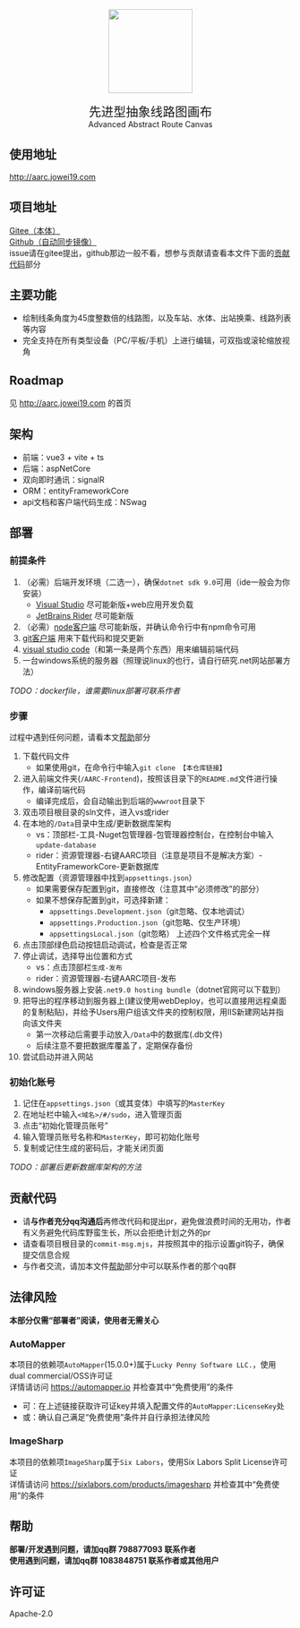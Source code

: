 <img src="https://gitee.com/au114514/aarc/raw/master/AARC-Frontend/src/assets/logo/aarc-new.svg" width="150px" style="display:block;margin:auto"/>

<div style="text-align:center;margin-top:15px">
<div style="font-size:22px">先进型抽象线路图画布</div>
Advanced Abstract Route Canvas
</div>

## 使用地址
http://aarc.jowei19.com

## 项目地址
[Gitee（本体）](https://gitee.com/au114514/aarc)  
[Github（自动同步镜像）](https://github.com/Aurouscia/aarc)  
issue请在gitee提出，github那边一般不看，想参与贡献请查看本文件下面的[贡献代码](#贡献代码)部分

## 主要功能
- 绘制线条角度为45度整数倍的线路图，以及车站、水体、出站换乘、线路列表等内容
- 完全支持在所有类型设备（PC/平板/手机）上进行编辑，可双指或滚轮缩放视角

## Roadmap
见 http://aarc.jowei19.com 的首页

## 架构
- 前端：vue3 + vite + ts
- 后端：aspNetCore
- 双向即时通讯：signalR
- ORM：entityFrameworkCore
- api文档和客户端代码生成：NSwag

## 部署
### 前提条件
1. （必需）后端开发环境（二选一），确保`dotnet sdk 9.0`可用（ide一般会为你安装）
    - [Visual Studio](https://visualstudio.microsoft.com/zh-hans/) 尽可能新版+web应用开发负载
    - [JetBrains Rider](https://www.jetbrains.com/zh-cn/rider/) 尽可能新版
2. （必需）[node客户端](https://nodejs.org/en) 尽可能新版，并确认命令行中有npm命令可用
3. [git客户端](https://git-scm.com/downloads) 用来下载代码和提交更新
4. [visual studio code](https://code.visualstudio.com/download)（和第一条是两个东西）用来编辑前端代码
5. 一台windows系统的服务器（照理说linux的也行，请自行研究.net网站部署方法）  

*TODO：dockerfile，谁需要linux部署可联系作者*

### 步骤
过程中遇到任何问题，请看本文[帮助](#帮助)部分

1. 下载代码文件  
    - 如果使用git，在命令行中输入`git clone 【本仓库链接】`
2. 进入前端文件夹(`/AARC-Frontend`)，按照该目录下的`README.md`文件进行操作，编译前端代码
    - 编译完成后，会自动输出到后端的`wwwroot`目录下
3. 双击项目根目录的sln文件，进入vs或rider
4. 在本地的`/Data`目录中生成/更新数据库架构
    - vs：顶部栏-工具-Nuget包管理器-包管理器控制台，在控制台中输入`update-database`
    - rider：资源管理器-右键AARC项目（注意是项目不是解决方案）-EntityFrameworkCore-更新数据库
5. 修改配置（资源管理器中找到`appsettings.json`）
    - 如果需要保存配置到git，直接修改（注意其中“必须修改”的部分）
    - 如果不想保存配置到git，可选择新建：
        - `appsettings.Development.json`（git忽略、仅本地调试）
        - `appsettings.Production.json`（git忽略、仅生产环境）
        - `appsettingsLocal.json`（git忽略）
        上述四个文件格式完全一样
6. 点击顶部绿色启动按钮启动调试，检查是否正常
7. 停止调试，选择导出位置和方式
    - vs：点击顶部栏`生成-发布`
    - rider：资源管理器-右键AARC项目-发布
8. windows服务器上安装`.net9.0 hosting bundle`（dotnet官网可以下载到）
9. 把导出的程序移动到服务器上(建议使用webDeploy，也可以直接用远程桌面的复制粘贴)，并给予Users用户组该文件夹的控制权限，用IIS新建网站并指向该文件夹
    - 第一次移动后需要手动放入`/Data`中的数据库(.db文件)
    - 后续注意不要把数据库覆盖了，定期保存备份
10. 尝试启动并进入网站

### 初始化账号
1. 记住在`appsettings.json`（或其变体）中填写的`MasterKey`
2. 在地址栏中输入`<域名>/#/sudo`，进入管理页面
3. 点击“初始化管理员账号”
4. 输入管理员账号名称和`MasterKey`，即可初始化账号
5. 复制或记住生成的密码后，才能关闭页面

*TODO：部署后更新数据库架构的方法*

## 贡献代码
- 请**与作者充分qq沟通后**再修改代码和提出pr，避免做浪费时间的无用功，作者有义务避免代码库野蛮生长，所以会拒绝计划之外的pr
- 请查看项目根目录的`commit-msg.mjs`，并按照其中的指示设置git钩子，确保提交信息合规
- 与作者交流，请加本文件[帮助](#帮助)部分中可以联系作者的那个qq群

## 法律风险
**本部分仅需“部署者”阅读，使用者无需关心**  
### AutoMapper
本项目的依赖项`AutoMapper`(15.0.0+)属于`Lucky Penny Software LLC.`，使用dual commercial/OSS许可证  
详情请访问 https://automapper.io 并检查其中“免费使用”的条件  
- 可：在上述链接获取许可证key并填入配置文件的`AutoMapper:LicenseKey`处  
- 或：确认自己满足“免费使用”条件并自行承担法律风险
### ImageSharp
本项目的依赖项`ImageSharp`属于`Six Labors`，使用Six Labors Split License许可证  
详情请访问 https://sixlabors.com/products/imagesharp 并检查其中“免费使用”的条件

## 帮助
**部署/开发遇到问题，请加qq群 798877093 联系作者**  
**使用遇到问题，请加qq群 1083848751 联系作者或其他用户**

## 许可证
Apache-2.0